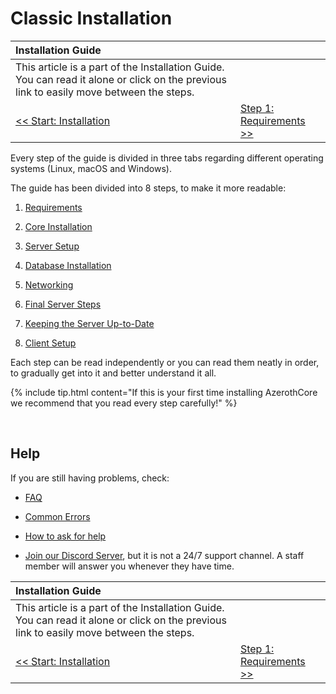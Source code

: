 # Classic Installation

| Installation Guide | |
| :- | :- |
| This article is a part of the Installation Guide. You can read it alone or click on the previous link to easily move between the steps. |
| [<< Start: Installation](installation) | [Step 1: Requirements >>](requirements) |

Every step of the guide is divided in three tabs regarding different operating systems (Linux, macOS and Windows).

The guide has been divided into 8 steps, to make it more readable:

1. [Requirements](requirements)

2. [Core Installation](core-installation)

3. [Server Setup](server-setup)

4. [Database Installation](database-installation)

5. [Networking](networking)

6. [Final Server Steps](final-server-steps)

7. [Keeping the Server Up-to-Date](keeping-the-server-up-to-date)

8. [Client Setup](client-setup)

Each step can be read independently or you can read them neatly in order, to gradually get into it and better understand it all.

{% include tip.html content="If this is your first time installing AzerothCore we recommend that you read every step carefully!" %}

<br>

## Help

If you are still having problems, check:

* [FAQ](faq)

* [Common Errors](common-errors)

* [How to ask for help](how-to-ask-for-help)

* [Join our Discord Server](https://discord.gg/gkt4y2x), but it is not a 24/7 support channel. A staff member will answer you whenever they have time.

| Installation Guide | |
| :- | :- |
| This article is a part of the Installation Guide. You can read it alone or click on the previous link to easily move between the steps. |
| [<< Start: Installation](installation) | [Step 1: Requirements >>](requirements) |
